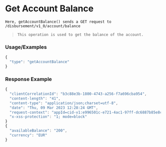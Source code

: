 # Get Account Balance

`Here, getAccountBalance() sends a GET request to /disbursement/v1_0/account/balance`

> `This operation is used to get the balance of the account.`

### Usage/Examples

```javascript
{
  "type": "getAccountBalance"
}
```

### Response Example

```javascript
{
  "clientCorrelationId": "b3c88e3b-1800-4743-a256-f7a696cba954",
  "content-length": "41",
  "content-type": "application/json;charset=utf-8",
  "date": "Thu, 09 Mar 2023 12:28:24 GMT",
  "request-context": "appId=cid-v1:e996501c-e721-4ac1-97ff-dc6887b85e8c",
  "x-xss-protection": "1; mode=block"
}
{
  "availableBalance": "200",
  "currency": "EUR"
}
```